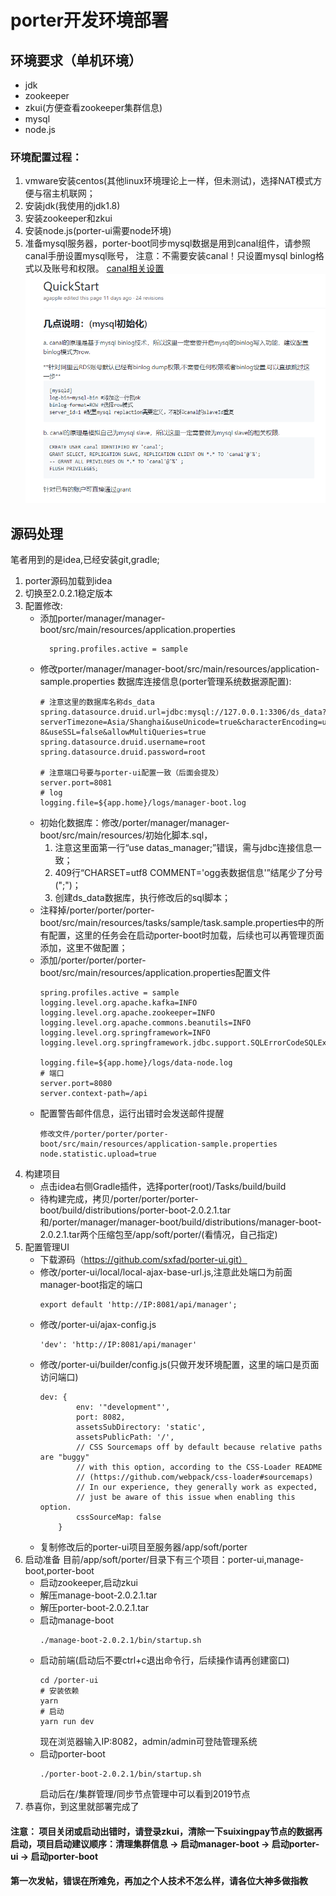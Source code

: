 # porter开发环境部署

## 环境要求（单机环境）
+ jdk
+ zookeeper
+ zkui(方便查看zookeeper集群信息)
+ mysql
+ node.js

### 环境配置过程：
1. vmware安装centos(其他linux环境理论上一样，但未测试)，选择NAT模式方便与宿主机联网；
2. 安装jdk(我使用的jdk1.8)
3. 安装zookeeper和zkui
4. 安装node.js(porter-ui需要node环境)
5. 准备mysql服务器，porter-boot同步mysql数据是用到canal组件，请参照canal手册设置mysql账号，
注意：不需要安装canal！只设置mysql binlog格式以及账号和权限。
[canal相关设置](https://github.com/alibaba/canal/wiki/QuickStart)
	![canal](img/mysql-setting.png)

## 源码处理
笔者用到的是idea,已经安装git,gradle;
1. porter源码加载到idea
2. 切换至2.0.2.1稳定版本
3. 配置修改:
    + 添加porter/manager/manager-boot/src/main/resources/application.properties
      ```
        spring.profiles.active = sample
      ```
    + 修改porter/manager/manager-boot/src/main/resources/application-sample.properties
    数据库连接信息(porter管理系统数据源配置):
      ```
      # 注意这里的数据库名称ds_data
      spring.datasource.druid.url=jdbc:mysql://127.0.0.1:3306/ds_data?serverTimezone=Asia/Shanghai&useUnicode=true&characterEncoding=utf-8&useSSL=false&allowMultiQueries=true
      spring.datasource.druid.username=root
      spring.datasource.druid.password=root
      
      # 注意端口号要与porter-ui配置一致（后面会提及）
      server.port=8081
      # log
      logging.file=${app.home}/logs/manager-boot.log
      ```
    + 初始化数据库：修改/porter/manager/manager-boot/src/main/resources/初始化脚本.sql，
        1. 注意这里面第一行“use datas_manager;”错误，需与jdbc连接信息一致；
        2. 409行“CHARSET=utf8 COMMENT='ogg表数据信息'”结尾少了分号(";")；
        3. 创建ds_data数据库，执行修改后的sql脚本；
    + 注释掉/porter/porter/porter-boot/src/main/resources/tasks/sample/task.sample.properties中的所有配置，这里的任务会在启动porter-boot时加载，后续也可以再管理页面添加，这里不做配置；
    + 添加/porter/porter/porter-boot/src/main/resources/application.properties配置文件
        ```
        spring.profiles.active = sample
        logging.level.org.apache.kafka=INFO
        logging.level.org.apache.zookeeper=INFO
        logging.level.org.apache.commons.beanutils=INFO
        logging.level.org.springframework=INFO
        logging.level.org.springframework.jdbc.support.SQLErrorCodeSQLExceptionTranslator=DEBUG
        
        logging.file=${app.home}/logs/data-node.log
        # 端口
        server.port=8080
        server.context-path=/api
        ```
    + 配置警告邮件信息，运行出错时会发送邮件提醒
        ```
        修改文件/porter/porter/porter-boot/src/main/resources/application-sample.properties
        node.statistic.upload=true
        ```
4. 构建项目
    + 点击idea右侧Gradle插件，选择porter(root)/Tasks/build/build
    + 待构建完成，拷贝/porter/porter/porter-boot/build/distributions/porter-boot-2.0.2.1.tar
    和/porter/manager/manager-boot/build/distributions/manager-boot-2.0.2.1.tar两个压缩包至/app/soft/porter/(看情况，自己指定)
5. 配置管理UI
    + 下载源码（https://github.com/sxfad/porter-ui.git）
    + 修改/porter-ui/local/local-ajax-base-url.js,注意此处端口为前面manager-boot指定的端口
        ```
        export default 'http://IP:8081/api/manager';
        ```
    + 修改/porter-ui/ajax-config.js
        ```
        'dev': 'http://IP:8081/api/manager'
        ```
    + 修改/porter-ui/builder/config.js(只做开发环境配置，这里的端口是页面访问端口)
        ```
        dev: {
                env: '"development"',
                port: 8082,
                assetsSubDirectory: 'static',
                assetsPublicPath: '/',
                // CSS Sourcemaps off by default because relative paths are "buggy"
                // with this option, according to the CSS-Loader README
                // (https://github.com/webpack/css-loader#sourcemaps)
                // In our experience, they generally work as expected,
                // just be aware of this issue when enabling this option.
                cssSourceMap: false
            }
        ```
    + 复制修改后的porter-ui项目至服务器/app/soft/porter
6. 启动准备
目前/app/soft/porter/目录下有三个项目：porter-ui,manage-boot,porter-boot
    + 启动zookeeper,启动zkui
    + 解压manage-boot-2.0.2.1.tar
    + 解压porter-boot-2.0.2.1.tar
    + 启动manage-boot
        ```
        ./manage-boot-2.0.2.1/bin/startup.sh
        ```
    + 启动前端(启动后不要ctrl+c退出命令行，后续操作请再创建窗口)
        ```
        cd /porter-ui
        # 安装依赖
        yarn
        # 启动
        yarn run dev
        ```
        现在浏览器输入IP:8082，admin/admin可登陆管理系统
    + 启动porter-boot
        ```
        ./porter-boot-2.0.2.1/bin/startup.sh        
        ```
       启动后在/集群管理/同步节点管理中可以看到2019节点
7. 恭喜你，到这里就部署完成了
#### 注意： 项目关闭或启动出错时，请登录zkui，清除一下suixingpay节点的数据再启动，项目启动建议顺序：清理集群信息 -> 启动manager-boot -> 启动porter-ui -> 启动porter-boot
#### 第一次发帖，错误在所难免，再加之个人技术不怎么样，请各位大神多做指教
